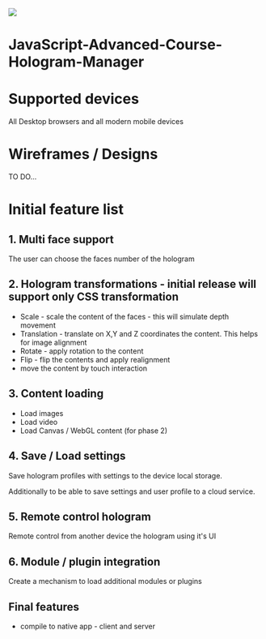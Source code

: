 <a href="https://codeclimate.com/repos/56a2a48c01630c003a001176/feed"><img src="https://codeclimate.com/repos/56a2a48c01630c003a001176/badges/f398e463e4c6dd0f291a/gpa.svg" /></a>

# JavaScript-Advanced-Course-Hologram-Manager

# Supported devices
All Desktop browsers and all modern mobile devices

# Wireframes / Designs
TO DO...

# Initial feature list

## 1. Multi face support

The user can choose the faces number of the hologram

## 2. Hologram transformations - initial release will support only CSS transformation
* Scale - scale the content of the faces - this will simulate depth movement
* Translation - translate on X,Y and Z coordinates the content. This helps for image alignment
* Rotate - apply rotation to the content
* Flip - flip the contents and apply realignment
* move the content by touch interaction

## 3. Content loading
* Load images
* Load video
* Load Canvas / WebGL content (for phase 2)

## 4. Save / Load settings
Save hologram profiles with settings to the device local storage.

Additionally to be able to save settings and user profile to a cloud service.

## 5. Remote control hologram
Remote control from another device the hologram using it's UI

## 6. Module / plugin integration
Create a mechanism to load additional modules or plugins

## Final features
* compile to native app - client and server


